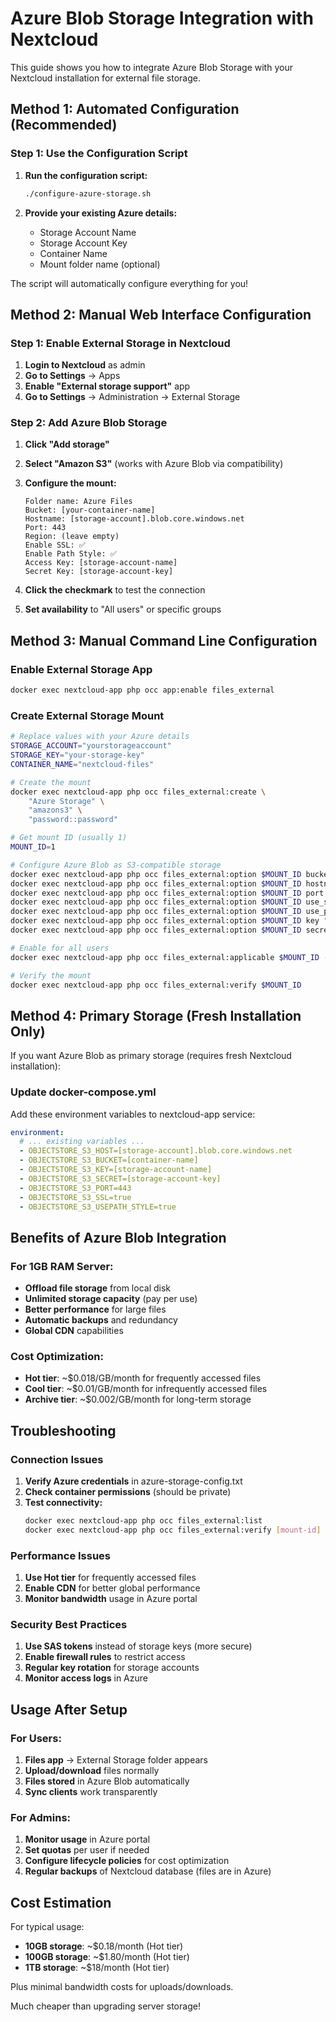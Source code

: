 # Azure Blob Storage Integration with Nextcloud

This guide shows you how to integrate Azure Blob Storage with your Nextcloud installation for external file storage.

## Method 1: Automated Configuration (Recommended)

### Step 1: Use the Configuration Script

1. **Run the configuration script:**
   ```bash
   ./configure-azure-storage.sh
   ```
   
2. **Provide your existing Azure details:**
   - Storage Account Name
   - Storage Account Key  
   - Container Name
   - Mount folder name (optional)

The script will automatically configure everything for you!

## Method 2: Manual Web Interface Configuration

### Step 1: Enable External Storage in Nextcloud

1. **Login to Nextcloud** as admin
2. **Go to Settings** → Apps  
3. **Enable "External storage support"** app
4. **Go to Settings** → Administration → External Storage

### Step 2: Add Azure Blob Storage

1. **Click "Add storage"**
2. **Select "Amazon S3"** (works with Azure Blob via compatibility)
3. **Configure the mount:**
   ```
   Folder name: Azure Files
   Bucket: [your-container-name]
   Hostname: [storage-account].blob.core.windows.net
   Port: 443
   Region: (leave empty)
   Enable SSL: ✅
   Enable Path Style: ✅
   Access Key: [storage-account-name]
   Secret Key: [storage-account-key]
   ```

4. **Click the checkmark** to test the connection
5. **Set availability** to "All users" or specific groups

## Method 3: Manual Command Line Configuration

### Enable External Storage App
```bash
docker exec nextcloud-app php occ app:enable files_external
```

### Create External Storage Mount
```bash
# Replace values with your Azure details
STORAGE_ACCOUNT="yourstorageaccount"
STORAGE_KEY="your-storage-key"
CONTAINER_NAME="nextcloud-files"

# Create the mount
docker exec nextcloud-app php occ files_external:create \
    "Azure Storage" \
    "amazons3" \
    "password::password"

# Get mount ID (usually 1)
MOUNT_ID=1

# Configure Azure Blob as S3-compatible storage
docker exec nextcloud-app php occ files_external:option $MOUNT_ID bucket "$CONTAINER_NAME"
docker exec nextcloud-app php occ files_external:option $MOUNT_ID hostname "${STORAGE_ACCOUNT}.blob.core.windows.net"
docker exec nextcloud-app php occ files_external:option $MOUNT_ID port "443"
docker exec nextcloud-app php occ files_external:option $MOUNT_ID use_ssl "true"
docker exec nextcloud-app php occ files_external:option $MOUNT_ID use_path_style "true"
docker exec nextcloud-app php occ files_external:option $MOUNT_ID key "$STORAGE_ACCOUNT"
docker exec nextcloud-app php occ files_external:option $MOUNT_ID secret "$STORAGE_KEY"

# Enable for all users
docker exec nextcloud-app php occ files_external:applicable $MOUNT_ID --add-user --value="all"

# Verify the mount
docker exec nextcloud-app php occ files_external:verify $MOUNT_ID
```

## Method 4: Primary Storage (Fresh Installation Only)

If you want Azure Blob as primary storage (requires fresh Nextcloud installation):

### Update docker-compose.yml
Add these environment variables to nextcloud-app service:
```yaml
environment:
  # ... existing variables ...
  - OBJECTSTORE_S3_HOST=[storage-account].blob.core.windows.net
  - OBJECTSTORE_S3_BUCKET=[container-name]
  - OBJECTSTORE_S3_KEY=[storage-account-name]
  - OBJECTSTORE_S3_SECRET=[storage-account-key]
  - OBJECTSTORE_S3_PORT=443
  - OBJECTSTORE_S3_SSL=true
  - OBJECTSTORE_S3_USEPATH_STYLE=true
```

## Benefits of Azure Blob Integration

### For 1GB RAM Server:
- **Offload file storage** from local disk
- **Unlimited storage capacity** (pay per use)
- **Better performance** for large files
- **Automatic backups** and redundancy
- **Global CDN** capabilities

### Cost Optimization:
- **Hot tier**: ~$0.018/GB/month for frequently accessed files
- **Cool tier**: ~$0.01/GB/month for infrequently accessed files
- **Archive tier**: ~$0.002/GB/month for long-term storage

## Troubleshooting

### Connection Issues
1. **Verify Azure credentials** in azure-storage-config.txt
2. **Check container permissions** (should be private)
3. **Test connectivity:**
   ```bash
   docker exec nextcloud-app php occ files_external:list
   docker exec nextcloud-app php occ files_external:verify [mount-id]
   ```

### Performance Issues
1. **Use Hot tier** for frequently accessed files
2. **Enable CDN** for better global performance
3. **Monitor bandwidth** usage in Azure portal

### Security Best Practices
1. **Use SAS tokens** instead of storage keys (more secure)
2. **Enable firewall rules** to restrict access
3. **Regular key rotation** for storage accounts
4. **Monitor access logs** in Azure

## Usage After Setup

### For Users:
1. **Files app** → External Storage folder appears
2. **Upload/download** files normally
3. **Files stored** in Azure Blob automatically
4. **Sync clients** work transparently

### For Admins:
1. **Monitor usage** in Azure portal
2. **Set quotas** per user if needed
3. **Configure lifecycle policies** for cost optimization
4. **Regular backups** of Nextcloud database (files are in Azure)

## Cost Estimation

For typical usage:
- **10GB storage**: ~$0.18/month (Hot tier)
- **100GB storage**: ~$1.80/month (Hot tier)
- **1TB storage**: ~$18/month (Hot tier)

Plus minimal bandwidth costs for uploads/downloads.

Much cheaper than upgrading server storage!